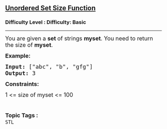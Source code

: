<h2><a href="https://www.geeksforgeeks.org/problems/unordered-set-size-function--110845/1?page=1&difficulty=Basic&status=unsolved,attempted&sortBy=accuracy">Unordered Set Size Function</a></h2><h3>Difficulty Level : Difficulty: Basic</h3><hr><div class="problems_problem_content__Xm_eO"><p><span style="font-size: 18px;">You are given a <strong>set </strong>of strings <strong>myset</strong>. You need to return the size of <strong>myset</strong>.</span></p>
<p><span style="font-size: 18px;"><strong>Example:</strong></span></p>
<pre><span style="font-size: 18px;"><strong>Input: </strong>["abc", "b", "gfg"]<br><strong>Output: </strong>3<br></span></pre>
<p><strong><span style="font-size: 18px;">Constraints:<br></span></strong></p>
<p><span style="font-size: 18px;">1 &lt;= size of myset &lt;= 100</span></p></div><br><p><span style=font-size:18px><strong>Topic Tags : </strong><br><code>STL</code>&nbsp;